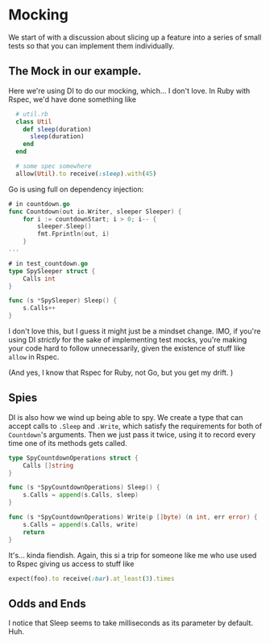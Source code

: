 # Mocking

We start of with a discussion about slicing up a feature into a series of small tests so that you can implement them individually. 

## The Mock in our example.

Here we're using DI to do our mocking, which... I don't love. In Ruby with Rspec, we'd have done something like

```ruby
  # util.rb
  class Util
    def sleep(duration)
      sleep(duration)
    end
  end

  # some spec somewhere
  allow(Util).to receive(:sleep).with(45)
```

Go is using full on dependency injection:

```go
# in countdown.go
func Countdown(out io.Writer, sleeper Sleeper) {
	for i := countdownStart; i > 0; i-- {
		sleeper.Sleep()
		fmt.Fprintln(out, i)
	}
...

# in test_countdown.go
type SpySleeper struct {
	Calls int
}

func (s *SpySleeper) Sleep() {
	s.Calls++
}

```

I don't love this, but I guess it might just be a mindset change. IMO, if you're using DI _strictly_ for the sake of implementing test mocks, you're making your code hard to follow unnecessarily, given the existence of stuff like `allow` in Rspec.  

(And yes, I know that Rspec for Ruby, not Go, but you get my drift. )

## Spies

DI is also how we wind up being able to spy. We create a type that can accept calls to `.Sleep` and `.Write`, which satisfy the requirements for both of `Countdown`'s arguments. Then we just pass it twice, using it to record every time one of its methods gets called.

```go
type SpyCountdownOperations struct {
	Calls []string
}

func (s *SpyCountdownOperations) Sleep() {
	s.Calls = append(s.Calls, sleep)
}

func (s *SpyCountdownOperations) Write(p []byte) (n int, err error) {
	s.Calls = append(s.Calls, write)
	return
}
```

It's... kinda fiendish. Again, this si a trip for someone like me who use used to Rspec giving us access to stuff like

```ruby
expect(foo).to receive(:bar).at_least(3).times
```


## Odds and Ends

I notice that Sleep seems to take milliseconds as its parameter by default. Huh.


